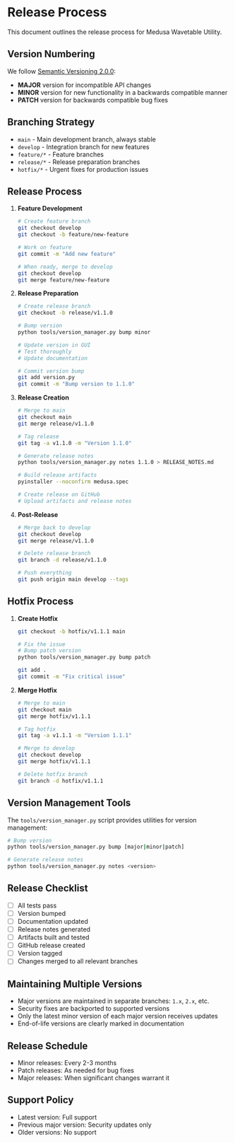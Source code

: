# Release Process

This document outlines the release process for Medusa Wavetable Utility.

## Version Numbering

We follow [Semantic Versioning 2.0.0](https://semver.org/):

- **MAJOR** version for incompatible API changes
- **MINOR** version for new functionality in a backwards compatible manner
- **PATCH** version for backwards compatible bug fixes

## Branching Strategy

- `main` - Main development branch, always stable
- `develop` - Integration branch for new features
- `feature/*` - Feature branches
- `release/*` - Release preparation branches
- `hotfix/*` - Urgent fixes for production issues

## Release Process

1. **Feature Development**
   ```bash
   # Create feature branch
   git checkout develop
   git checkout -b feature/new-feature
   
   # Work on feature
   git commit -m "Add new feature"
   
   # When ready, merge to develop
   git checkout develop
   git merge feature/new-feature
   ```

2. **Release Preparation**
   ```bash
   # Create release branch
   git checkout -b release/v1.1.0
   
   # Bump version
   python tools/version_manager.py bump minor
   
   # Update version in GUI
   # Test thoroughly
   # Update documentation
   
   # Commit version bump
   git add version.py
   git commit -m "Bump version to 1.1.0"
   ```

3. **Release Creation**
   ```bash
   # Merge to main
   git checkout main
   git merge release/v1.1.0
   
   # Tag release
   git tag -a v1.1.0 -m "Version 1.1.0"
   
   # Generate release notes
   python tools/version_manager.py notes 1.1.0 > RELEASE_NOTES.md
   
   # Build release artifacts
   pyinstaller --noconfirm medusa.spec
   
   # Create release on GitHub
   # Upload artifacts and release notes
   ```

4. **Post-Release**
   ```bash
   # Merge back to develop
   git checkout develop
   git merge release/v1.1.0
   
   # Delete release branch
   git branch -d release/v1.1.0
   
   # Push everything
   git push origin main develop --tags
   ```

## Hotfix Process

1. **Create Hotfix**
   ```bash
   git checkout -b hotfix/v1.1.1 main
   
   # Fix the issue
   # Bump patch version
   python tools/version_manager.py bump patch
   
   git add .
   git commit -m "Fix critical issue"
   ```

2. **Merge Hotfix**
   ```bash
   # Merge to main
   git checkout main
   git merge hotfix/v1.1.1
   
   # Tag hotfix
   git tag -a v1.1.1 -m "Version 1.1.1"
   
   # Merge to develop
   git checkout develop
   git merge hotfix/v1.1.1
   
   # Delete hotfix branch
   git branch -d hotfix/v1.1.1
   ```

## Version Management Tools

The `tools/version_manager.py` script provides utilities for version management:

```bash
# Bump version
python tools/version_manager.py bump [major|minor|patch]

# Generate release notes
python tools/version_manager.py notes <version>
```

## Release Checklist

- [ ] All tests pass
- [ ] Version bumped
- [ ] Documentation updated
- [ ] Release notes generated
- [ ] Artifacts built and tested
- [ ] GitHub release created
- [ ] Version tagged
- [ ] Changes merged to all relevant branches

## Maintaining Multiple Versions

- Major versions are maintained in separate branches: `1.x`, `2.x`, etc.
- Security fixes are backported to supported versions
- Only the latest minor version of each major version receives updates
- End-of-life versions are clearly marked in documentation

## Release Schedule

- Minor releases: Every 2-3 months
- Patch releases: As needed for bug fixes
- Major releases: When significant changes warrant it

## Support Policy

- Latest version: Full support
- Previous major version: Security updates only
- Older versions: No support